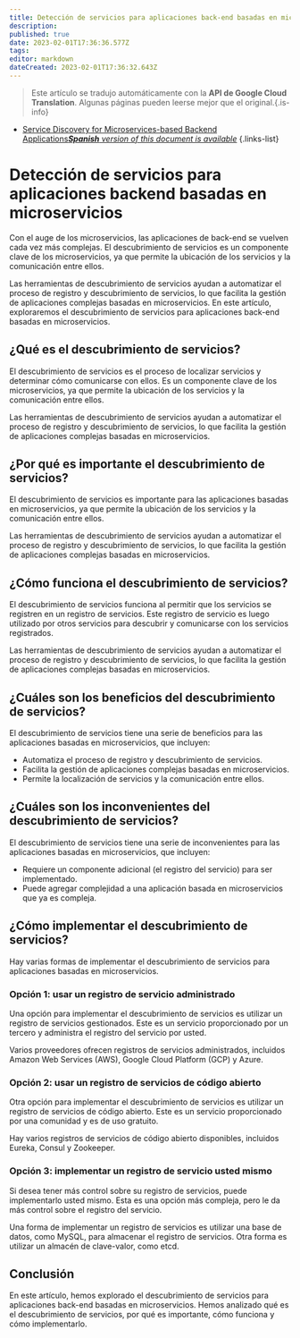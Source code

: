 ```yaml
---
title: Detección de servicios para aplicaciones back-end basadas en microservicios
description: 
published: true
date: 2023-02-01T17:36:36.577Z
tags: 
editor: markdown
dateCreated: 2023-02-01T17:36:32.643Z
---
```


> Este artículo se tradujo automáticamente con la **API de Google Cloud Translation**.
Algunas páginas pueden leerse mejor que el original.{.is-info}

- [Service Discovery for Microservices-based Backend Applications***Spanish** version of this document is available*](/es/Knowledge-base/Backend/service-discovery-for-microservices-based-backend-applications)
{.links-list}


# Detección de servicios para aplicaciones backend basadas en microservicios

Con el auge de los microservicios, las aplicaciones de back-end se vuelven cada vez más complejas. El descubrimiento de servicios es un componente clave de los microservicios, ya que permite la ubicación de los servicios y la comunicación entre ellos.

Las herramientas de descubrimiento de servicios ayudan a automatizar el proceso de registro y descubrimiento de servicios, lo que facilita la gestión de aplicaciones complejas basadas en microservicios. En este artículo, exploraremos el descubrimiento de servicios para aplicaciones back-end basadas en microservicios.

## ¿Qué es el descubrimiento de servicios?

El descubrimiento de servicios es el proceso de localizar servicios y determinar cómo comunicarse con ellos. Es un componente clave de los microservicios, ya que permite la ubicación de los servicios y la comunicación entre ellos.

Las herramientas de descubrimiento de servicios ayudan a automatizar el proceso de registro y descubrimiento de servicios, lo que facilita la gestión de aplicaciones complejas basadas en microservicios.

## ¿Por qué es importante el descubrimiento de servicios?

El descubrimiento de servicios es importante para las aplicaciones basadas en microservicios, ya que permite la ubicación de los servicios y la comunicación entre ellos.

Las herramientas de descubrimiento de servicios ayudan a automatizar el proceso de registro y descubrimiento de servicios, lo que facilita la gestión de aplicaciones complejas basadas en microservicios.

## ¿Cómo funciona el descubrimiento de servicios?

El descubrimiento de servicios funciona al permitir que los servicios se registren en un registro de servicios. Este registro de servicio es luego utilizado por otros servicios para descubrir y comunicarse con los servicios registrados.

Las herramientas de descubrimiento de servicios ayudan a automatizar el proceso de registro y descubrimiento de servicios, lo que facilita la gestión de aplicaciones complejas basadas en microservicios.

## ¿Cuáles son los beneficios del descubrimiento de servicios?

El descubrimiento de servicios tiene una serie de beneficios para las aplicaciones basadas en microservicios, que incluyen:

- Automatiza el proceso de registro y descubrimiento de servicios.
- Facilita la gestión de aplicaciones complejas basadas en microservicios.
- Permite la localización de servicios y la comunicación entre ellos.

## ¿Cuáles son los inconvenientes del descubrimiento de servicios?

El descubrimiento de servicios tiene una serie de inconvenientes para las aplicaciones basadas en microservicios, que incluyen:

- Requiere un componente adicional (el registro del servicio) para ser implementado.
- Puede agregar complejidad a una aplicación basada en microservicios que ya es compleja.

## ¿Cómo implementar el descubrimiento de servicios?

Hay varias formas de implementar el descubrimiento de servicios para aplicaciones basadas en microservicios.

### Opción 1: usar un registro de servicio administrado

Una opción para implementar el descubrimiento de servicios es utilizar un registro de servicios gestionados. Este es un servicio proporcionado por un tercero y administra el registro del servicio por usted.

Varios proveedores ofrecen registros de servicios administrados, incluidos Amazon Web Services (AWS), Google Cloud Platform (GCP) y Azure.

### Opción 2: usar un registro de servicios de código abierto

Otra opción para implementar el descubrimiento de servicios es utilizar un registro de servicios de código abierto. Este es un servicio proporcionado por una comunidad y es de uso gratuito.

Hay varios registros de servicios de código abierto disponibles, incluidos Eureka, Consul y Zookeeper.

### Opción 3: implementar un registro de servicio usted mismo

Si desea tener más control sobre su registro de servicios, puede implementarlo usted mismo. Esta es una opción más compleja, pero le da más control sobre el registro del servicio.

Una forma de implementar un registro de servicios es utilizar una base de datos, como MySQL, para almacenar el registro de servicios. Otra forma es utilizar un almacén de clave-valor, como etcd.

## Conclusión

En este artículo, hemos explorado el descubrimiento de servicios para aplicaciones back-end basadas en microservicios. Hemos analizado qué es el descubrimiento de servicios, por qué es importante, cómo funciona y cómo implementarlo.